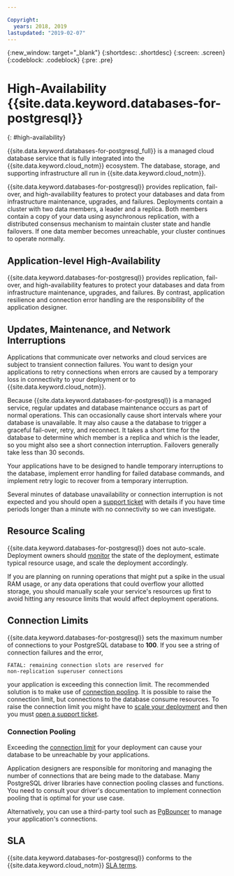 ```yaml
---

Copyright:
  years: 2018, 2019
lastupdated: "2019-02-07"
---
```


{:new_window: target="_blank"}
{:shortdesc: .shortdesc}
{:screen: .screen}
{:codeblock: .codeblock}
{:pre: .pre}

# High-Availability {{site.data.keyword.databases-for-postgresql}}
{: #high-availability}

{{site.data.keyword.databases-for-postgresql_full}} is a managed cloud database service that is fully integrated into the {{site.data.keyword.cloud_notm}} ecosystem. The database, storage, and supporting infrastructure all run in {{site.data.keyword.cloud_notm}}.

{{site.data.keyword.databases-for-postgresql}} provides replication, fail-over, and high-availability features to protect your databases and data from infrastructure maintenance, upgrades, and failures. Deployments contain a cluster with two data members, a leader and a replica. Both members contain a copy of your data using asynchronous replication, with a distributed consensus mechanism to maintain cluster state and handle failovers. If one data member becomes unreachable, your cluster continues to operate normally.

## Application-level High-Availability

{{site.data.keyword.databases-for-postgresql}} provides replication, fail-over, and high-availability features to protect your databases and data from infrastructure maintenance, upgrades, and failures. By contrast, application resilience and connection error handling are the responsibility of the application designer. 

## Updates, Maintenance, and Network Interruptions

Applications that communicate over networks and cloud services are subject to transient connection failures. You want to design your applications to retry connections when errors are caused by a temporary loss in connectivity to your deployment or to {{site.data.keyword.cloud_notm}}.

Because {{site.data.keyword.databases-for-postgresql}} is a managed service, regular updates and database maintenance occurs as part of normal operations. This can occasionally cause short intervals where your database is unavailable. It may also cause a the database to trigger a graceful fail-over, retry, and reconnect. It takes a short time for the database to determine which member is a replica and which is the leader, so you might also see a short connection interruption. Failovers generally take less than 30 seconds.

Your applications have to be designed to handle temporary interruptions to the database, implement error handling for failed database commands, and implement retry logic to recover from a temporary interruption.

Several minutes of database unavailability or connection interruption is not expected and you should open a [support ticket](https://cloud.ibm.com/unifiedsupport/cases/add) with details if you have time periods longer than a minute with no connectivity so we can investigate.

## Resource Scaling

{{site.data.keyword.databases-for-postgresql}} does not auto-scale. Deployment owners should [monitor](./reference-monitoring.html) the state of the deployment, estimate typical resource usage, and scale the deployment accordingly.

If you are planning on running operations that might put a spike in the usual RAM usage, or any data operations that could overflow your allotted storage, you should manually scale your service's resources up first to avoid hitting any resource limits that would affect deployment operations.

## Connection Limits 

{{site.data.keyword.databases-for-postgresql}} sets the maximum number of connections to your PostgreSQL database to **100**. If you see a string of connection failures and the error,
```
FATAL: remaining connection slots are reserved for
non-replication superuser connections
```
your application is exceeding this connection limit. The recommended solution is to make use of [connection pooling](#connection-pooling). It is possible to raise the connection limit, but connections to the database consume resources. To raise the connection limit you might have to [scale your deployment](./dashboard-settings.html#scaling-resources) and then you must [open a support ticket](https://cloud.ibm.com/unifiedsupport/cases/add). 

### Connection Pooling

Exceeding the [connection limit](#connection-limits) for your deployment can cause your database to be unreachable by your applications.

Application designers are responsible for monitoring and managing the number of connections that are being made to the database. Many PostgreSQL driver libraries have connection pooling classes and functions. You need to consult your driver's documentation to implement connection pooling that is optimal for your use case.

Alternatively, you can use a third-party tool such as [PgBouncer](https://pgbouncer.github.io/) to manage your application's connections.

## SLA

{{site.data.keyword.databases-for-postgresql}} conforms to the {{site.data.keyword.cloud_notm}} [SLA terms](https://cloud.ibm.com/docs/overview/zero_downtime.html#SLAs).

